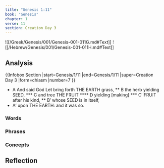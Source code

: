 ```yaml
---
title: "Genesis 1:11"
book: "Genesis"
chapter: 1
verse: 11
section: Creation Day 3
---
```

![[/Greek/Genesis/001/Genesis-001-011G.md#Text]]
![[/Hebrew/Genesis/001/Genesis-001-011H.md#Text]]

## Analysis

{{Infobox Section
|start=Genesis/1/11
|end=Genesis/1/11
|super=Creation Day 3
|form=chiasm
|number=7
}}
* A And said God Let bring forth THE EARTH grass,
** B the herb yielding SEED,
*** C and tree THE FRUIT
**** D yielding [making]
*** C′ FRUIT after his kind,
** B′ whose SEED is in itself,
* A′ upon THE EARTH: and it was so.

### Words

### Phrases

### Concepts

## Reflection
